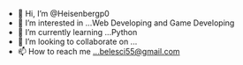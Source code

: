 - 👋 Hi, I’m @Heisenbergp0
- 👀 I’m interested in ...Web Developing and Game Developing
- 🌱 I’m currently learning ...Python
- 💞️ I’m looking to collaborate on ...
- 📫 How to reach me ...belesci55@gmail.com

<!---
Heisenbergp0/Heisenbergp0 is a ✨ special ✨ repository because its `README.md` (this file) appears on your GitHub profile.
You can click the Preview link to take a look at your changes.
--->
